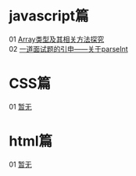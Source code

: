 ﻿# javascript篇

01 [Array类型及其相关方法探究](https://maze1943.github.io/Front-End-Maze/前端迷宫/javascript篇/001_Array类型及其相关方法探究)<br/>
02 [一道面试题的引申——关于parseInt](https://maze1943.github.io/Front-End-Maze/前端迷宫/javascript篇/002_一道面试题的引申)<br/>

# CSS篇
01 [暂无]()<br/>

# html篇
01 [暂无]()<br/>